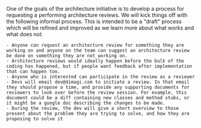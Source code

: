 One of the goals of the architecture initiative is to develop a process for requesting a performing architecture reviews. We will kick things off with the following informal process. This is intended to be a "draft" process which will be refined and improved as we learn more about what works and what does not.

	- Anyone can request an architecture review for something they are working on and anyone on the team can suggest an architecture review be done on something they are not working on.
	- Architecture reviews would ideally happen before the bulk of the coding has happened, but if people want feedback after implementation that can happen too.
	- Anyone who is interested can participate in the review as a reviewer
	- Devs will email dev@dimagi.com to initiate a review. In that email they should propose a time, and provide any supporting documents for reviewers to look over before the review session. For example, this document could be a diff containing new classes and method stubs, or it might be a google doc describing the changes to be made.
	- During the review, the dev will give a short overview to those present about the problem they are trying to solve, and how they are proposing to solve it